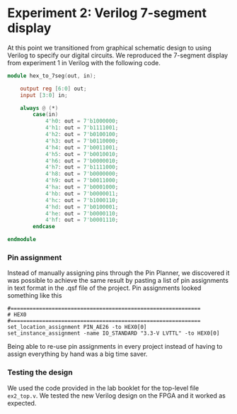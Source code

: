 # Experiment 2: Verilog 7-segment display

At this point we transitioned from graphical schematic design to using Verilog to specify our digital circuits. We reproduced the 7-segment display from experiment 1 in Verilog with the following code.

```verilog
module hex_to_7seg(out, in);

	output reg [6:0] out;
	input [3:0] in;

	always @ (*)
		case(in)
			4'h0: out = 7'b1000000;
			4'h1: out = 7'b1111001;
			4'h2: out = 7'b0100100;
			4'h3: out = 7'b0110000;
			4'h4: out = 7'b0011001;
			4'h5: out = 7'b0010010;
			4'h6: out = 7'b0000010;
			4'h7: out = 7'b1111000;
			4'h8: out = 7'b0000000;
			4'h9: out = 7'b0011000;
			4'ha: out = 7'b0001000;
			4'hb: out = 7'b0000011;
			4'hc: out = 7'b1000110;
			4'hd: out = 7'b0100001;
			4'he: out = 7'b0000110;
			4'hf: out = 7'b0001110;
		endcase

endmodule
```

### Pin assignment

Instead of manually assigning pins through the Pin Planner, we discovered it was possible to achieve the same result by pasting a list of pin assignments in text format in the .qsf file of the project. Pin assignments looked something like this

```
#============================================================
# HEX0
#============================================================
set_location_assignment PIN_AE26 -to HEX0[0]
set_instance_assignment -name IO_STANDARD "3.3-V LVTTL" -to HEX0[0]
```
Being able to re-use pin assignments in every project instead of having to assign everything by hand was a big time saver.

### Testing the design

We used the code provided in the lab booklet for the top-level file `ex2_top.v`.
We tested the new Verilog design on the FPGA and it worked as expected.
